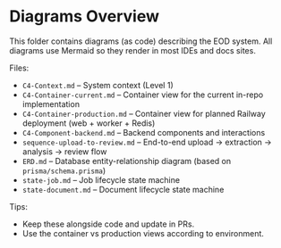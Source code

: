# Diagrams Overview

This folder contains diagrams (as code) describing the EOD system. All diagrams use Mermaid so they render in most IDEs and docs sites.

Files:
- `C4-Context.md` – System context (Level 1)
- `C4-Container-current.md` – Container view for the current in-repo implementation
- `C4-Container-production.md` – Container view for planned Railway deployment (web + worker + Redis)
- `C4-Component-backend.md` – Backend components and interactions
- `sequence-upload-to-review.md` – End-to-end upload → extraction → analysis → review flow
- `ERD.md` – Database entity-relationship diagram (based on `prisma/schema.prisma`)
- `state-job.md` – Job lifecycle state machine
- `state-document.md` – Document lifecycle state machine

Tips:
- Keep these alongside code and update in PRs.
- Use the container vs production views according to environment.


